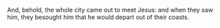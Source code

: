 And, behold, the whole city came out to meet Jesus: and when they saw him, they besought him that he would depart out of their coasts.
